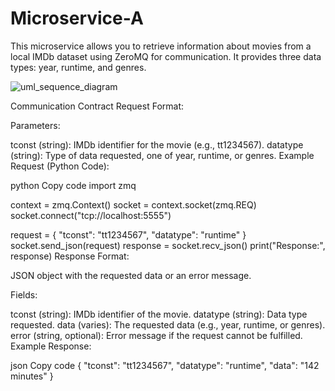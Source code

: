 # Microservice-A
This microservice allows you to retrieve information about movies from a local IMDb dataset using ZeroMQ for communication. It provides three data types: year, runtime, and genres.




![uml_sequence_diagram](https://github.com/user-attachments/assets/dc11973b-b505-4779-b8ab-606998378af0)



Communication Contract
Request Format:

Parameters:

tconst (string): IMDb identifier for the movie (e.g., tt1234567).
datatype (string): Type of data requested, one of year, runtime, or genres.
Example Request (Python Code):

python
Copy code
import zmq

context = zmq.Context()
socket = context.socket(zmq.REQ)
socket.connect("tcp://localhost:5555")

request = {
    "tconst": "tt1234567",
    "datatype": "runtime"
}
socket.send_json(request)
response = socket.recv_json()
print("Response:", response)
Response Format:

JSON object with the requested data or an error message.

Fields:

tconst (string): IMDb identifier of the movie.
datatype (string): Data type requested.
data (varies): The requested data (e.g., year, runtime, or genres).
error (string, optional): Error message if the request cannot be fulfilled.
Example Response:

json
Copy code
{
    "tconst": "tt1234567",
    "datatype": "runtime",
    "data": "142 minutes"
}
